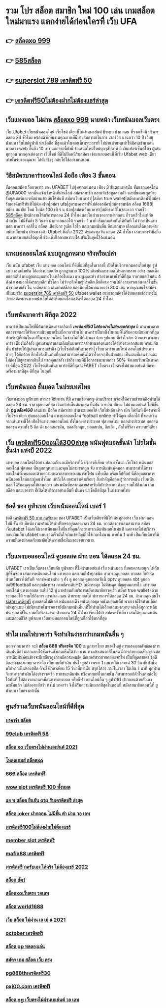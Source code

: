 # รวม โปร สล็อต สมาชิก ใหม่ 100 เล่น เกมสล็อตใหม่มาแรง แตกง่ายได้ก่อนใครที่  เว็บ UFA

## 👉 [สล็อตxo 999](https://mabet.net/)
## 👉 [585สล็อต](https://member.mabet.net/?action=login)
## 👉 [superslot 789 เครดิตฟรี 50](https://member.mabet.net/?action=login)
## 👉 [เครดิตฟรี50ไม่ต้องฝากไม่ต้องแชร์ล่าสุด](https://mabet.net/)

##  เว็บแทงบอล ไม่ผ่าน [สล็อตxo 999](https://member.mabet.net/?action=login) นายหน้า  เว็บพนันบอลเว็บตรง 

เว็บ Ufabet เว็บพนันออนไลน์ เว็บไซต์ เดียวที่ไม่ผ่านเอเย่นต์  มีระบบ ฝาก  ถอน ที่รวดเร็วมี บริหาร ตลอด 24 ชั่วโมง พร้อมด้วยทีมงานคุณภาพที่มีประสบการณ์ในการ เซอร์วิส นานกว่า  10 ปี  เว็บยูฟ่าเบท เว็บไซต์ยูฟ่ามี  น่าเชื่อถือ ที่สุดแล้วในตอนนี้เพราะการที่ ไม่ผ่านตัวแทนทำให้มีคนเข้ามาเล่นมากกว่า web อื่นถึง 10 เท่า นอกจากนี้ยังมี ข้อเสนอใหม่ใหม่ทุกๆสัปดาห์ มี เงินเปอร์เซ็นต์ให้จ ผู้เล่น ทุกๆคน หากคุณต้องการ เว็บไซต์ ที่ดีไม่ปิดหนีรีบสมัคร เข้ามาเลยตอนนี้ที่เว็บ Ufabet  web เดียวเท่านั้นรับรองคุณจะ ได้ตังจริงๆ กลับไปใช้อย่างแน่นอน 

## วิธีสมัครบาคาร่าออนไลน์ มือถือ เพียง 3 ขั้นตอน

ขั้นตอนสมัครเว็บบาคาร่า ของ UFABET ไม่ยุ่งยากแน่นอน เพียง 3 ขั้นตอนเท่านั้น ขั้นแรกแอดไลน์ @UFA000 จากนั้นแจ้งเจ้าหน้าที่ผ่านไลน์ สมัครสมาชิก และแจ้งข้อมูลส่วนตัว และขั้นตอนสุดท้าย รับยูสเซอร์และรหัสผ่านเข้าเล่นได้ทันที สมัครเว็บบาคาร่า||สมัคร true wallet|สมัครเครดิตฟรี|สมัครรับเครดิตฟรีทันทีไม่ต้องฝาก|สมัคร ufa|สูตรบาคาร่าฟรีไม่ต้องสมัคร|สมัครสมาชิก สล็อต 1688|สมัคร สมาชิก ใหม่ โบนัส 100 เทิ ร์ น น้อย|สมัครเว็บบาคาร่า|สมัครคาสิโน}สะดวก รวดเร็ว [585สล็อต](https://member.mabet.net/?action=login) มีพนักงานให้บริการตลอด 24 ชั่วโมง และในส่วนของการฝากถอน ก็รวดเร็วไม่แพ้กัน ฝากเงิน ไม่มีขั้นต่ำ 5 วินาที  ฝาก-ถอนออโต้ รวดเร็ว 1 นาที เริ่มเกมเดิมพันได้ทันที ไม่ว่าจะเป็นแทงบอล บาคาร่า คาสิโน สล็อต เสือมังกร รูเล็ต ไฮโล และเกมพนันอื่น อีกมากมาย เลือกเล่นได้หลายค่าย  สมัครเว็บพนัน ผ่านทางเข้า Ufabet มือถือ 2022 อัพเดตทุกวัน ตลอด 24 ชั่วโมง เล่นบาคาร่ามือถือ สะดวกสบายเล่นได้ทุกที่ ช่วยเพิ่มโอกาสหารายได้เสริมในยุคนี้ได้แน่นอน



## แทงบอลออนไลน์ แบบถูกฏกหมาย จริงหรือเปล่า

 เว็บ พนัน ufabet  เว็บ แทงบอล ออนไลน์ ที่ดีเยี่ยมที่สุดในเวลานี้ เปิดให้บริการเกมออนไลน์ทุก รูปแบบ   เล่นเดิมพัน ได้อย่างปลอดภัย ถูกกฏหมาย 100% เดิมพันแทงบอลได้หลากหลาย  อย่าง บอลเต็ง บอลสเต็ป แทงลูกเตะมุมแทงใบเหลืองใบแดง แทงสูงและต่ำ ด้วยราคาค่าน้ำที่ดีที่สุด ราคาบอลเริ่มต้น 4 ตังค์ แทงบอลได้ครบทุกลีก ทั่วโลก ไม่ว่าจะลีกใหญ่หรือลีกเล็กก็ตาม รวมไปถึงสามารถเล่นคาสิโนชั้นนำจากค่ายดัง ใน ระดับสากล  เล่นเกมสล็อต ยอดนิยมได้มากมายกว่า 300 เกม หากคุณสนใจสมัครเป็นสมาชิก [superslot 789 เครดิตฟรี 50](https://mabet.net/)  ufabet wallet  สามารถสมัครได้ง่ายหลายช่องทางไม่ว่าจะสมัครผ่านทางหน้าเว็บไซค์หรือแอดไลน์สมัครได้ตลอด 24 ชั่วโมง

## เว็บพนันบาคาร่า ดีที่สุด 2022 

บาคาร่าเป็นเกมไพ่ที่มีต้นกำเนิดมาจากอิตาลี ***เครดิตฟรี50ไม่ต้องฝากไม่ต้องแชร์ล่าสุด*** มี  มานานหลายศตวรรษและได้รับความนิยมมากขึ้นเมื่อเวลาผ่านไป บาคาร่าเป็นหนึ่งในเกมที่ได้รับความนิยมมากที่สุดสำหรับผู้ที่เล่นในคาสิโนทางออนไลน์ ในช่วงไม่กี่ปีที่ผ่านมา ด้วย    รูปแบบ  ที่เข้าใจง่าย ด้วยการ แทงบาคาร่า  เพียงไม่กี่ครั้ง ผู้คนสามารถเล่นเดิมพันบาคาร่าจากบ้านของตนเองได้อย่างสะดวกสบาย  พร้อมกันนั้น ยังช่วยให้ผู้เล่นสามารถเข้าถึง {เว็บไซต์เดิมพันบาคาร่า|  เว็บบาคาร่าแบบใหม่ ออนไลน์ประเภทต่างๆ ได้อีกด้วย อีกทั้งยังเป็นเกมที่คุณสามารถเดิมพันได้ว่าใครจะเป็นฝ่ายชนะ เป็นเกมที่เล่นง่ายและไม่ต้องใช้สูตรมากเกินไป หากคุณกำลัง  เข้าถึง เกมที่มีโอกาสชนะมากกว่า 50%  จัดเลยเว็บพนันบาคาร่า ดีที่สุด 2022  เว็บไซต์เดิมพันบาคาร่าที่ดีที่สุด UFABET เว็บตรง เว็บตรงไม่ผ่านเอเย่นต์ ที่ครบเครื่องมากที่สุด ดีที่สุด ในยุคนี้

## เว็บพนันบอล   ชั้นยอด ในประเทศไทย

เว็บแทงบอล  ยูฟ่าเบท  ทางเรา มีทีมงาน  ที่มี ความเชี่ยวชาญ ด้านบริการ พร้อมให้ความช่วยเหลือท่านได้  ตลอด 24 ชม.  ราคาสุดยอดที่สุด  เงินเปอร์เซ็นต์มากสุด  ยืนยัน  การเงิน  มั่นคง ไม่ผ่านเอเย่นต์  ไม่มีขั้นต่ำ   ***pgสล็อต168*** เล่นผ่าน มือถือ สมัครง่าย  ผ่านระบบออโต้  เว็บไซ์หลัก ฝาก   เบิก ได้ทันที  มีครบจบที่เว็บไซต์  เดียว ฟุตบอลออนไลน์ แทงบอลออนไลน์ football online ทำให้คุณ เลือกได้ ที่จะหาเงินจากเส้นทางนี้ได้ เปิดให้แทงบอลออนไลน์ ทั้งในละต่างประเทศ  ฟุตบอลไทย  บอลต่างประเทศ บอลสด  บอลชุด  ครบทั้ง 5 ลีก ดัง  บอลเยอรมัน,  บอลอังกฤษ,  บอลสเปน, ลีกเอิง , กัลโซซีรีอา  ครบจบที่เดียว

## เว็บ  [เครดิตฟรี50ถอนได้300ล่าสุด](https://mabet.net/register/) พนันฟุตบอลชั้นนำ  โปรโมชั่นชั้นนำ แห่งปี 2022

แทงบอล ออนไลน์ได้อย่างปลอดภัยและมีบริการที่ดี บริการดีเยี่ยม บริการชั้นนำ เว็บไซต์ พนันบอลออนไลน์ ฟุตบอล นั้นถูกกฎหมายและคุณไม่สามารถถูก จับ  การเดิมพันฟุตบอล สามารถทำได้ทางออนไลน์ทั้งหมดและด้วยความสะดวกสบายของสมาร์ทโฟน แท็บเล็ต หรือแล็ปท็อป นี่คือยุคของการพนันออนไลน์และผู้คนทั่วโลก เข้าถึงได้ เยอะกว่าเดิมเรื่อยๆ สิ่งสำคัญคือต้องรู้ว่าการพนัน  เว็บพนันบอล ได้รับอนุญาตให้เสนอการ เล่นพนันที่หลากหลายสำหรับกีฬาประเภท ต่างๆ รวมไปถึงเกม เกมสล็อต  และบาคาร่า  ที่เปิดให้บริการอย่างเต็มที่ มั่นคง น่าเชื่อถือที่สุด ในประเทศไทย 

## ข้อดี ของ ยูฟ่าเบท เว็บพนันออนไลน์  เบอร์ 1

ข้อดี [เครดิตฟรี 50 บาท กดรับเอง](https://bio.link/tisawago) ของ UFABET เป็นเว็บเดียวที่มีให้เล่นทุกอย่าง  เว็บ ฝาก ถอน ไม่มี ขั้น ต่ํา  มีพนักงานพร้อมให้คำปรึกษาอยู่ตลอดเวลา 24 ชม. หากต้องการเล่นสามารถ  สมัครเว็บufabet  ได้เลยใช้เวลาเพียงแค่ไม่กี่นาทีคุณก็จะสามารถเดิมพันเลยในทันที นอกจากนี้ยังบริการ   ถอนเงินเว็บ ufabet  แบบรวดเร็วมันใจเงินเข้าบัญชีไวใช้เวลาไม่นาน ภายใน 1 นาที เป็นเว็บเดียวที่มีความมั่นคงปลอดภัยสมาชิกให้ความเชื่อมั่นมาอย่างยาวนาน


## เว็บแทงบอลออนไลน์ ดูบอลสด ฝาก ถอน ได้ตลอด 24 ชม.

UFABET เราเป็นเว็บตรง เว็บหลัก ยูฟ่าเบท ที่ไม่ผ่านเอเย่นต์  เว็บ พนันบอล ที่มอบความสนุก ให้กับผู้ที่ชื่นชอบ เล่นการพนันออนไลน์ แทงบอล และเกมกีฬาทุกชนิด สามารถดูบอลสด บาสสด กีฬาสด ผ่านเว็บเราได้ทันที จากช่องทางต่าง ๆ ทั้ง   ดู บอลสด ดูบอลสดวันนี้ pptv ดูบอลสด nbt ดูบอลสด99football และทุกช่องทาง ภาพชัดระดับHD ไม่มีกระตุก ไม่มีสะดุด สัญญาณภาพไว แทงบอลออนไลน์ แทงบอลสด สเต็ป 12 คู่  มาพร้อมกับบริการสมัครสมาชิกรวดเร็ว สมัคร true wallet เด้วยระบบออโต้ รวมไปถึงการ การฝาก-ถอน ด้วยระบบออโต้  ทำรายการได้ตลอด 24 ชม. ถ้าหากคุณสนใจ [siam เครดิตฟรี](https://mabet.net/20-free-100/) ดูบอลสดไม่ดีเลย์ พนันบอลเต็ง พนันบอลชุด พนันบอลสเต็ป พวกเรามีให้ท่านเลือกเล่นทุกแบบ ไม่เพียงเท่านั้นพวกเรายังมีเกมพนันอื่นๆที่ให้ท่านได้เลือกเล่นมากมาย  เล่นได้ทุกการเดิมพัน ทุกคาสิโน รวมทั้งยังสามารถ ฝากถอน 24 ชั่วโมง เรียกได้ว่า สมัครครั้งเดียว เล่นได้ทุกเกมพนันและตลอดชีวิต ยูฟ่าเบท เว็บแทงบอลออนไลน์ที่ถูกเลือกใช้มากที่สุด

## ทำไม  เกมไพ่บาคาร่า  จึงทำเงินง่ายกว่าเกมพนันอื่น ๆ 

นอกจากบาคาร่า จะมี **สล็อต 888 ฟรีเครดิต 100**  เมนูภาษาไทย  ขนาดใหญ่ การแสดงผลลัพธ์ของการเดิมพันถือว่าออกแบบได้ชัดเจนสังเกตเห็นได้ง่าย ผ่าน ทางเข้าเล่นคาสิโนสด  มีการถ่ายทอดสัญญาณสดการเดิมพันค่อนข้างจะมีเสถียรสูงภาพมีความคมชัด ดีลเลอร์สาวสวยคอยแจกไพ่ เป็นที่ดูดสายตา ข้อดีอีกอย่างของเกมบาคาร่าคือ เป็นเกมที่ทำเงิน  ทันใจลูกค้า  เพราะ 1 เกมจะใช้เวลาแต่ 30 วินาทีเท่านั้น หรือหากเป็นห้องสปีด ก็จะใช้เวลาเพียง 15  วินาที่เท่านั้น สรุปได้ว่า  ภายในเวลา ไม่เกิน 1 นาที ทุกท่านจึงสามารถทำเงินได้อย่างรวดเร็ว หากชนะเดิมพัน หรือหากแพ้ในเกมนั้น ก็สามารถแก้ตัวในเกมต่อไปได้ทันที ไม่ต้องรอนานเหมือนการแทงบอล หรือกีฬา ออนไลน์อื่น ๆ ยูฟ่า191 ฝากถอนด้วยตัวเอง ฉะนั้นแล้ว ไม่ต้องสงสัยว่า ทำไม่ บาคาร่า จึงได้รับความนิยมากที่สุดในตอนนี้ สมัครสมาชิกตอนนี้ที่  ยูฟ่าเบท  เว็บตรงเท่านั้น


## ศูนย์รวมเว็บพนันออนไลน์ที่ดีที่สุด

### [บาคาร่า สล็อต](https://atom.io/themes/สมัครฟรีเครดิต%20สล็อตpgเติมtrue%20wallet%20ไม่มีขั้นต่ํา2021เครดิตฟรี%20008%20สล็อต%20PG%2020รับ100%20เว็บตรง100%)
### [99club เครดิตฟรี 58](https://atom.io/themes/สมัครฟรีเครดิต%20สล็อต%201688%20เว็บตรง%20008%20สล็อต%20PG%2020รับ100%20เว็บตรง100%)
### [สล็อต xo เว็บตรงไม่ผ่านเอเย่นต์ 2021](https://atom.io/themes/สมัครฟรีเครดิต%20เว็บ%20สล็อต%20ฝาก%2020%20รับ%20100ล่าสุด%20008%20สล็อต%20PG%2020รับ100%20เว็บตรง100%)
### [โหลดเกมส์ สล็อตxo](https://atom.io/themes/สมัครฟรีเครดิต%20เครดิตฟรี%20ไม่ต้องฝาก%20ไม่ต้องแชร์%20แค่สมัคร%20กดรับเอง%20008%20สล็อต%20PG%2020รับ100%20เว็บตรง100%)
### [666 สล็อต เครดิตฟรี](https://atom.io/themes/สมัครฟรีเครดิต%20สล็อต369%20008%20สล็อต%20PG%2020รับ100%20เว็บตรง100%)
### [wow slot เครดิตฟรี 100 ทั้งหมด](https://atom.io/themes/สมัครฟรีเครดิต%20เว็บสล็อต%20เปิดใหม่%20เครดิตฟรี%20008%20สล็อต%20PG%2020รับ100%20เว็บตรง100%)
### [แอ พ สล็อต ยืนยัน otp รับเครดิตฟรี ล่าสุด](https://atom.io/themes/สมัครฟรีเครดิต%20sa1688เครดิตฟรี%20008%20สล็อต%20PG%2020รับ100%20เว็บตรง100%)
### [สล็อต joker ฝากถอน ไม่มีขั้น ต่ํา ผ่าน วอ เลท](https://atom.io/themes/สมัครฟรีเครดิต%20123goal%20เครดิตฟรี%20008%20สล็อต%20PG%2020รับ100%20เว็บตรง100%)
### [เครดิตฟรี100ไม่ต้องฝากไม่ต้องแชร์](https://atom.io/themes/สมัครฟรีเครดิต%20เครดิตฟรี%20แค่%20กรอก%20เบอร์ล่าสุด2021%20008%20สล็อต%20PG%2020รับ100%20เว็บตรง100%)
### [member slot เครดิตฟรี](https://atom.io/themes/สมัครฟรีเครดิต%20pg%20slot%20walletเครดิตฟรี%20008%20สล็อต%20PG%2020รับ100%20เว็บตรง100%)
### [mafia88 เครดิตฟรี](https://atom.io/themes/สมัครฟรีเครดิต%20สล็อตxo369%20008%20สล็อต%20PG%2020รับ100%20เว็บตรง100%)
### [เครดิตฟรี กดรับเอง ได้จริง ไม่ต้องแชร์ 2022](https://atom.io/themes/สมัครฟรีเครดิต%20joker%20สล็อต%20ฝาก20รับ100%20008%20สล็อต%20PG%2020รับ100%20เว็บตรง100%)
### [สล็อต สัตว์](https://atom.io/themes/สมัครฟรีเครดิต%20otp%20superslot%20เครดิตฟรี%2050%20008%20สล็อต%20PG%2020รับ100%20เว็บตรง100%)
### [สล็อตxoเว็บตรง วอเลท](https://atom.io/themes/สมัครฟรีเครดิต%20สล็อตxo1688%20008%20สล็อต%20PG%2020รับ100%20เว็บตรง100%)
### [สล็อต world1688](https://atom.io/themes/สมัครฟรีเครดิต%20สล็อต789%20ฝาก-ถอน%20true%20wallet%20008%20สล็อต%20PG%2020รับ100%20เว็บตรง100%)
### [เว็บ สล็อต ไม่ผ่าน เอ เย่ น 2021](https://atom.io/themes/สมัครฟรีเครดิต%20hiloสล็อต%20008%20สล็อต%20PG%2020รับ100%20เว็บตรง100%)
### [october เครดิตฟรี](https://atom.io/themes/สมัครฟรีเครดิต%20riches888เครดิตฟรี%20008%20สล็อต%20PG%2020รับ100%20เว็บตรง100%)
### [สล็อต pp ทดลองเล่น](https://atom.io/themes/สมัครฟรีเครดิต%20mega%20game%20เครดิตฟรี%20008%20สล็อต%20PG%2020รับ100%20เว็บตรง100%)
### [สมัคร เกม สล็อต เว็บ ตรง](https://atom.io/themes/สมัครฟรีเครดิต%20lucaclub88%20เครดิตฟรี%20008%20สล็อต%20PG%2020รับ100%20เว็บตรง100%)
### [pg888thเครดิตฟรี30](https://atom.io/themes/สมัครฟรีเครดิต%20heng888เครดิตฟรี%20008%20สล็อต%20PG%2020รับ100%20เว็บตรง100%)
### [pxj00.com เครดิตฟรี](https://atom.io/themes/สมัครฟรีเครดิต%20สบายดี99%20สล็อต%20008%20สล็อต%20PG%2020รับ100%20เว็บตรง100%)
### [สล็อต pg เว็บตรงไม่ผ่านเอเย่นต์ วอ เลท](https://atom.io/themes/สมัครฟรีเครดิต%20สล็อต%20ค่าย%20jili%20008%20สล็อต%20PG%2020รับ100%20เว็บตรง100%)